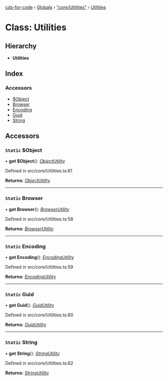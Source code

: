 [cds-for-code](../README.md) › [Globals](../globals.md) › ["core/Utilities"](../modules/_core_utilities_.md) › [Utilities](_core_utilities_.utilities.md)

# Class: Utilities

## Hierarchy

* **Utilities**

## Index

### Accessors

* [$Object](_core_utilities_.utilities.md#static-object)
* [Browser](_core_utilities_.utilities.md#static-browser)
* [Encoding](_core_utilities_.utilities.md#static-encoding)
* [Guid](_core_utilities_.utilities.md#static-guid)
* [String](_core_utilities_.utilities.md#static-string)

## Accessors

### `Static` $Object

• **get $Object**(): *[ObjectUtility](../interfaces/_core_utilities_.objectutility.md)*

Defined in src/core/Utilities.ts:61

**Returns:** *[ObjectUtility](../interfaces/_core_utilities_.objectutility.md)*

___

### `Static` Browser

• **get Browser**(): *[BrowserUtility](../interfaces/_core_utilities_.browserutility.md)*

Defined in src/core/Utilities.ts:58

**Returns:** *[BrowserUtility](../interfaces/_core_utilities_.browserutility.md)*

___

### `Static` Encoding

• **get Encoding**(): *[EncodingUtility](../interfaces/_core_utilities_.encodingutility.md)*

Defined in src/core/Utilities.ts:59

**Returns:** *[EncodingUtility](../interfaces/_core_utilities_.encodingutility.md)*

___

### `Static` Guid

• **get Guid**(): *[GuidUtility](../interfaces/_core_utilities_.guidutility.md)*

Defined in src/core/Utilities.ts:60

**Returns:** *[GuidUtility](../interfaces/_core_utilities_.guidutility.md)*

___

### `Static` String

• **get String**(): *[StringUtility](../interfaces/_core_utilities_.stringutility.md)*

Defined in src/core/Utilities.ts:62

**Returns:** *[StringUtility](../interfaces/_core_utilities_.stringutility.md)*

